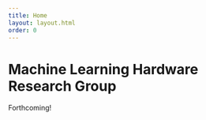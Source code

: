 ```yaml
---
title: Home
layout: layout.html
order: 0
---
```

# Machine Learning Hardware Research Group

Forthcoming!
